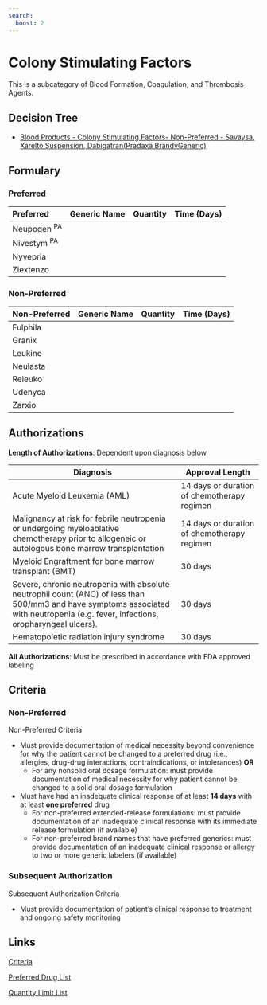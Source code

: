 ```yaml
---
search:
  boost: 2 
---
```


# Colony Stimulating Factors

This is a subcategory of Blood Formation, Coagulation, and Thrombosis Agents.

## Decision Tree

- [Blood Products - Colony Stimulating Factors- Non-Preferred - Savaysa, Xarelto Suspension, Dabigatran(Pradaxa BrandvGeneric)](https://forms.office.com.mcas.ms/pages/designpagev2.aspx?auth_pvr=OrgId&auth_upn=anttwaniqua.greer%40gainwelltechnologies.com&origin=OfficeDotCom&lang=en-US&sessionid=dba554c2-2c78-4f60-bee3-f837172c2546&route=GroupForms&subpage=design&id=nPhjxpvvj0G9PUHkbAzgaN9UYz8EqmlIs3_TYn4TbXBURVNBTjhJQlpPMlE5RFNWV1BSMVFJRDVORCQlQCN0PWcu&topview=Preview)

## Formulary

### Preferred

| Preferred              | Generic Name | Quantity | Time (Days) |
| :--------------------- | :----------- | :------: | :---------: |
| Neupogen <sup>PA</sup> |              |          |             |
| Nivestym <sup>PA</sup> |              |          |             |
| Nyvepria               |              |          |             |
| Ziextenzo              |              |          |             |

### Non-Preferred

| Non-Preferred | Generic Name | Quantity | Time (Days) |
| :------------ | :----------- | :------: | :---------: |
| Fulphila      |              |          |             |
| Granix        |              |          |             |
| Leukine       |              |          |             |
| Neulasta      |              |          |             |
| Releuko       |              |          |             |
| Udenyca       |              |          |             |
| Zarxio        |              |          |             |

## Authorizations

**Length of Authorizations**: Dependent upon diagnosis below

| Diagnosis                                                                                                                                                                           | Approval Length                             |
| ----------------------------------------------------------------------------------------------------------------------------------------------------------------------------------- | ------------------------------------------- |
| Acute Myeloid Leukemia (AML)                                                                                                                                                        | 14 days or duration of chemotherapy regimen |
| Malignancy at risk for febrile neutropenia or undergoing myeloablative chemotherapy prior to allogeneic or autologous bone marrow transplantation                                   | 14 days or duration of chemotherapy regimen |
| Myeloid Engraftment for bone marrow transplant (BMT)                                                                                                                                | 30 days                                     |
| Severe, chronic neutropenia with absolute neutrophil count (ANC) of less than 500/mm3 and have symptoms associated with neutropenia (e.g. fever, infections, oropharyngeal ulcers). | 30 days                                     |
| Hematopoietic radiation injury syndrome                                                                                                                                             | 30 days                                     |

**All Authorizations**: Must be prescribed in accordance with FDA approved labeling

## Criteria

### Non-Preferred

Non-Preferred Criteria

-   Must provide documentation of medical necessity beyond convenience for why the patient cannot be changed to a preferred drug (i.e., allergies, drug-drug interactions, contraindications, or intolerances) **OR**
    -   For any nonsolid oral dosage formulation: must provide documentation of medical necessity for why patient cannot be changed to a solid oral dosage formulation
-   Must have had an inadequate clinical response of at least **14 days** with at least **one preferred** drug
    -   For non-preferred extended-release formulations: must provide documentation of an inadequate clinical response with its immediate release formulation (if available)
    -   For non-preferred brand names that have preferred generics: must provide documentation of an inadequate clinical response or allergy to two or more generic labelers (if available)

### Subsequent Authorization

Subsequent Authorization Criteria

-   Must provide documentation of patient’s clinical response to treatment and ongoing safety monitoring

## Links

[Criteria](https://pharmacy.medicaid.ohio.gov/sites/default/files/20230101_UPDL%20_Criteria_APPROVED.pdf#page=13)

[Preferred Drug List](https://pharmacy.medicaid.ohio.gov/sites/default/files/20230101_UPDL_APPROVED_12.13.22.pdf#page=9)

[Quantity Limit List](https://pharmacy.medicaid.ohio.gov/sites/default/files/20230101_Ohio_Medicaid_Quantity_Document_APPROVED.pdf)
